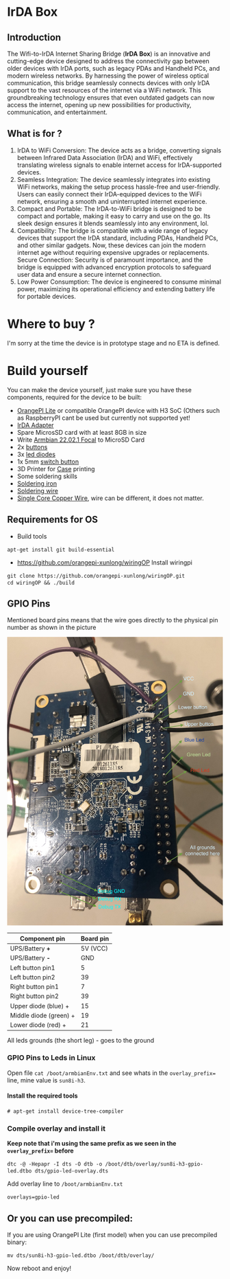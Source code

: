 # IrDA Box

## Introduction

The Wifi-to-IrDA Internet Sharing Bridge (**IrDA Box**) is an innovative and cutting-edge device designed to address the connectivity gap between older devices with IrDA ports, such as legacy PDAs and Handheld PCs, and modern wireless networks. By harnessing the power of wireless optical communication, this bridge seamlessly connects devices with only IrDA support to the vast resources of the internet via a WiFi network. This groundbreaking technology ensures that even outdated gadgets can now access the internet, opening up new possibilities for productivity, communication, and entertainment.

## What is for ?

1. IrDA to WiFi Conversion: The device acts as a bridge, converting signals between Infrared Data Association (IrDA) and WiFi, effectively translating wireless signals to enable internet access for IrDA-supported devices.
2. Seamless Integration: The device seamlessly integrates into existing WiFi networks, making the setup process hassle-free and user-friendly. Users can easily connect their IrDA-equipped devices to the WiFi network, ensuring a smooth and uninterrupted internet experience.
3. Compact and Portable: The IrDA-to-WiFi bridge is designed to be compact and portable, making it easy to carry and use on the go. Its sleek design ensures it blends seamlessly into any environment, lol.
4. Compatibility: The bridge is compatible with a wide range of legacy devices that support the IrDA standard, including PDAs, Handheld PCs, and other similar gadgets. Now, these devices can join the modern internet age without requiring expensive upgrades or replacements.
Secure Connection: Security is of paramount importance, and the bridge is equipped with advanced encryption protocols to safeguard user data and ensure a secure internet connection.
5. Low Power Consumption: The device is engineered to consume minimal power, maximizing its operational efficiency and extending battery life for portable devices.

# Where to buy ?

I'm sorry at the time the device is in prototype stage and no ETA is defined.


# Build yourself

You can make the device yourself, just make sure you have these components, required for the device to be built:

* [OrangePI Lite](https://www.aliexpress.com/item/1005002557347741.html) or compatible OrangePI device with H3 SoC (Others such as RaspberryPI cant be used but currently not supported yet!
* [IrDA Adapter](https://www.ebay.com/itm/385652134546)
* Spare MicrosSD card with at least 8GB in size
* Write [Armbian 22.02.1 Focal](https://stpete-mirror.armbian.com/archive/orangepilite/archive/Armbian_22.02.1_Orangepilite_focal_current_5.15.25.img.xz) to MicroSD Card
* 2x [buttons](https://www.aliexpress.com/item/32703664513.html)
* 3x [led diodes](https://www.aliexpress.com/item/1005005182451381.html)
* 1x 5mm [switch button](https://www.aliexpress.com/item/4001207529493.html)
* 3D Printer for [Case]() printing
* Some soldering skills
* [Soldering iron](https://www.aliexpress.com/item/1005005368783447.html)
* [Soldering wire](https://www.aliexpress.com/item/4001230482375.html)
* [Single Core Copper Wire](https://www.aliexpress.com/item/1005001918707461.html), wire can be different, it does not matter.



## Requirements for OS

* Build tools

```
apt-get install git build-essential
```

* https://github.com/orangepi-xunlong/wiringOP Install wiringpi
```
git clone https://github.com/orangepi-xunlong/wiringOP.git
cd wiringOP && ./build
```

## GPIO Pins

Mentioned board pins means that the wire goes directly to the physical pin number as shown in the picture 

<img src="https://raw.githubusercontent.com/e1z0/irda-box/master/pics/irda_box_wiring.jpeg" data-canonical-src="https://raw.githubusercontent.com/e1z0/irda-box/master/pics/irda_box_wiring.jpeg" width="600"/>

| Component pin | Board pin |
| ------------- | ------------- |
| UPS/Battery **+**  | 5V (VCC)  |
| UPS/Battery **-**  | GND  |
| Left button pin1   | 5 |
| Left button pin2   | 39 |
| Right button pin1  | 7 |
| Right button pin2  | 39 |
| Upper diode (blue) + | 15 |
| Middle diode (green) + | 19 |
| Lower diode (red) + | 21 |

All leds grounds (the short leg) - goes to the ground

### GPIO Pins to Leds in Linux

Open file `cat /boot/armbianEnv.txt` and see whats in the `overlay_prefix=` line, mine value is `sun8i-h3`.

#### Install the required tools

```
# apt-get install device-tree-compiler
```

### Compile overlay and install it 

**Keep note that i'm using the same prefix as we seen in the `overlay_prefix=` before**

```
dtc -@ -Hepapr -I dts -O dtb -o /boot/dtb/overlay/sun8i-h3-gpio-led.dtbo dts/gpio-led-overlay.dts
```

Add overlay line to `/boot/armbianEnv.txt`

```
overlays=gpio-led
```

## Or you can use precompiled:

If you are using OrangePI Lite (first model) when you can use precompiled binary:
```
mv dts/sun8i-h3-gpio-led.dtbo /boot/dtb/overlay/
```

Now reboot and enjoy!
